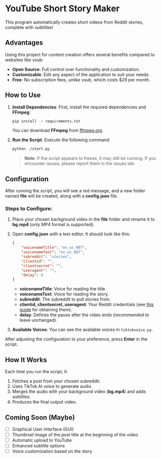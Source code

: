 # YouTube Short Story Maker

This program automatically creates short videos from Reddit stories, complete with subtitles!

## Advantages

Using this project for content creation offers several benefits compared to websites like vsub:

- **Open Source**: Full control over functionality and customization.
- **Customizable**: Edit any aspect of the application to suit your needs.
- **Free**: No subscription fees, unlike vsub, which costs $29 per month.

## How to Use

1. **Install Dependencies**: First, install the required dependencies and **FFmpeg**:
   ```bash
   pip install -r requirements.txt
   ```

   You can download **FFmpeg** from [ffmpeg.org](https://www.ffmpeg.org).

2. **Run the Script**: Execute the following command:
   ```bash
   python ./start.py
   ```
   > **Note**: If the script appears to freeze, it may still be running. If you encounter issues, please report them in the issues tab.

## Configuration

After running the script, you will see a red message, and a new folder named **file** will be created, along with a **config.json** file.

### Steps to Configure:

1. Place your chosen background video in the **file** folder and rename it to **bg.mp4** (only MP4 format is supported).
   
2. Open **config.json** with a text editor. It should look like this:

   ```json
   {
       "voicenameTitle": "en_us_007",
       "voicenameText": "en_us_007",
       "subreddit": "stories",
       "clientid": "",
       "clientsecret": "",
       "useragent": "",
       "delay": 0
   }
   ```

   - **voicenameTitle**: Voice for reading the title.
   - **voicenameText**: Voice for reading the story.
   - **subreddit**: The subreddit to pull stories from.
   - **clientid, clientsecret, useragent**: Your Reddit credentials (see [this guide](https://www.bit.ly/3Aotv9G) for obtaining them).
   - **delay**: Defines the pause after the video ends (recommended to leave unchanged).

3. **Available Voices**: You can see the available voices in `tiktokvoice.py`.

After adjusting the configuration to your preference, press **Enter** in the script.

## How It Works

Each time you run the script, it:

1. Fetches a post from your chosen subreddit.
2. Uses TikTok AI voice to generate audio.
3. Merges the audio with your background video (**bg.mp4**) and adds subtitles.
4. Produces the final output video.

## Coming Soon (Maybe)

- [ ] Graphical User Interface (GUI)
- [ ] Thumbnail image of the post title at the beginning of the video
- [ ] Automatic upload to YouTube
- [ ] Enhanced subtitle options
- [ ] Voice customization based on the story
